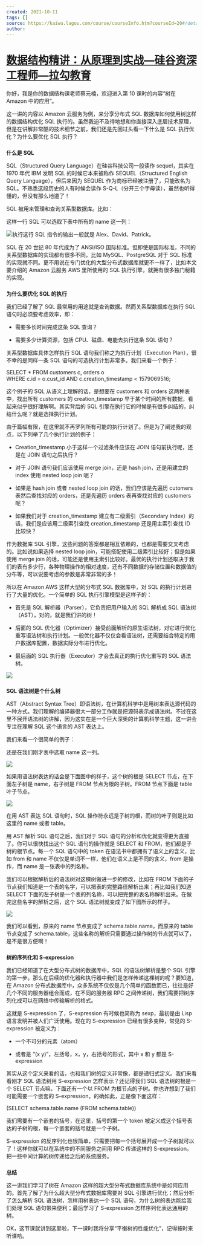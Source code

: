 ```yaml
---
created: 2021-10-11
tags: []
source: https://kaiwu.lagou.com/course/courseInfo.htm?courseId=20#/detail/pc?id=524
author: 
---
```


# [数据结构精讲：从原理到实战—硅谷资深工程师—拉勾教育](https://kaiwu.lagou.com/course/courseInfo.htm?courseId=20#/detail/pc?id=524)


你好，我是你的数据结构课老师蔡元楠，欢迎进入第 10 课时的内容“树在 Amazon 中的应用”。  

这一讲的内容以 Amazon 云服务为例，来分享分布式 SQL 数据库如何使用树这样的数据结构优化 SQL 执行的。虽然我迫不及待地想和你直接深入底层技术原理，但是在讲解非常酷的技术细节之前，我们还是先回过头看一下什么是 SQL 执行优化？为什么要优化 SQL 执行？

### 

**什么是 SQL**

SQL（Structured Query Language）在硅谷科技公司一般读作 sequel，其实在 1970 年代 IBM 发明 SQL 的时候它本来被称作 SEQUEL（Structured English Query Language），但后来因为 SEQUEL 作为商标已经被注册了，只能改名为 SQL。不熟悉这段历史的人有时候会读作 S-Q-L（分开三个字母读），虽然也听得懂的，但没有那么地道了！

SQL 被用来管理和查询关系型数据库。比如：

这样一行 SQL 可以选取下表中所有的 name 这一列：

![](https://s0.lgstatic.com/i/image3/M01/61/DA/CgpOIF4f_qCAFrrXAABVuB8FTZk278.png)执行这行 SQL 指令的输出一般就是 Alex、David、Patrick。

SQL 在 20 世纪 80 年代成为了 ANSI/ISO 国际标准。但即使是国际标准，不同的关系型数据库的实现都有很多不同，比如 MySQL、PostgreSQL 对于 SQL 标准的实现就不同。更不用说在专门优化的大型分布式数据库就更不一样了，比如本文要介绍的 Amazon 云服务 AWS 里所使用的 SQL 执行引擎，就拥有很多独门秘籍的实现。

### 

**为什么要优化 SQL 的执行**

我们已经了解了 SQL 最常用的用途就是查询数据。然而关系型数据库在执行 SQL 语句时必须要考虑效率，即：

-   需要多长时间完成这条 SQL 查询？
    
-   需要多少计算资源，包括 CPU、磁盘、电能去执行这条 SQL 语句？
    

关系型数据库具体怎样执行 SQL 语句我们称之为执行计划（Execution Plan），很不幸的是同样一条 SQL 语句的可选执行计划非常多。我们来看一个例子：

SELECT \*
FROM customers c, orders o
WHERE c.id = o.cust\_id AND c.creation\_timestamp < 1579069516;

这个例子的 SQL 从语义上理解的话，是想要在 customers 和 orders 这两种表中，找出所有 customers 的 creation\_timestamp 早于某个时间的所有数据，看起来似乎很好理解啊。其实背后的 SQL 引擎在执行它的时候是有很多纠结的，纠结什么呢？就是选择执行计划。

由于篇幅有限，在这里就不再罗列所有可能的执行计划了。但是为了阐述我的观点，以下列举了几个执行计划的例子：

-   Creation\_timestamp 小于这样一个过滤条件应该在 JOIN 语句前执行呢，还是在 JOIN 语句之后执行？
    
-   对于 JOIN 语句我们应该使用 merge join，还是 hash join，还是用建立的 index 使用 nested loop join 呢？
    
-   如果是 hash join 或者 nested loop join 的话，我们应该是先遍历 cutomers 表然后查找对应的 orders，还是先遍历 orders 表再查找对应的 customers 呢？
    
-   如果我们对于 creation\_timestamp 建立有二级索引（Secondary Index）的话，我们是应该用二级索引查找 creation\_timestamp 还是用主索引查找 ID 比较快？
    

作为数据库 SQL 引擎，这些问题的答案都是相互依赖的，也都是需要交叉考虑的。比如说如果选择 nested loop join，可能搭配使用二级索引比较好；但是如果使用 merge join 的话，可能还是使用主索引比较好。最优的执行计划还取决于我们的表有多少行，各种物理操作的相对速度，还有不同数据的存储位置和数据值的分布等，可以说要考虑的参数是非常非常的多！

所以在 Amazon AWS 这样大型的分布式 SQL 数据库中，对 SQL 的执行计划进行了大量的优化。一个简单的 SQL 执行引擎模型是这样子的：

-   首先是 SQL 解析器（Parser），它负责把用户输入的 SQL 解析成 SQL 语法树（AST），对的，就是我们讲的树！
    
-   后面的 SQL 优化器（Optimizer）接受前面解析的原生语法树，对它进行优化重写语法树和执行计划。一般优化器不仅仅会看语法树，还需要结合特定的用户数据库配置，数据实际分布进行优化。
    
-   最后面的 SQL 执行器（Executor）才会去真正的执行优化重写的 SQL 语法树。
    

![](https://s0.lgstatic.com/i/image3/M01/61/DA/CgpOIF4f_r2AfVt5AAAtd-U383M254.png)

### 

**SQL 语法树是个什么树**

AST（Abstract Syntax Tree）即语法树，在计算机科学中是用树来表达源代码的一种方式。我们理解的编译器很大一部分工作就是把源码表示成语法树。不过在这里不展开语法树的讲解，因为这实在是一个巨大深奥的计算机科学主题，这一讲会专注在理解 SQL 这个语言的 AST 表达上。

我们来看一个很简单的例子：

还是在我们刚才表中选取 name 这一列。

![](https://s0.lgstatic.com/i/image3/M01/61/DB/Cgq2xl4f_uSAGzwqAABVuB8FTZk049.png)

如果用语法树表达的话会是下面图中的样子，这个树的根是 SELECT 节点，在下面左子树是 name，右子树是 FROM 节点为根的子树。FROM 节点下面是 table 叶子节点。  

![](https://s0.lgstatic.com/i/image3/M01/61/DB/Cgq2xl4f_vCAelA_AADz55RQ5Gk214.png)

在用 AST 表达 SQL 语句时，SQL 操作符永远是子树的根，而树的叶子则是比如这里的 name 或者 table。

用 AST 解析 SQL 语句之后，我们对于 SQL 语句的分析和优化就变得更为直接了。你可以很快找出这个 SQL 语句的操作就是 SELECT 和 FROM，他们都是子树的根节点。每一个 SQL 语句中的 token 在语法书中都拥有了语义上的含义，比如 from 和 name 不仅仅是单词不一样，他们在语义上是不同的含义，from 是操作，而 name 是一张表中的列名称。

我们可以根据解析后的语法树对这棵树做进一步的修改，比如在 FROM 下面的子节点我们知道是一个表的名字，可以把表的完整路径解析出来；再比如我们知道 SELECT 下面的左子树是一个表的列名称，可以把完整的表名称解析出来。在做完这些名字的解析之后，这个 SQL 语法树就变成了如下图所示的样子。

![](https://s0.lgstatic.com/i/image3/M01/61/DA/CgpOIF4f_vuAS2ZLAAFUDkBSqfc827.png)

我们可以看到，原来的 name 节点变成了 schema.table.name，而原来的 table 节点变成了 schema.table，这些名称的解析只需要通过操作树的节点就可以了，是不是很方便啊！

### 

**树的序列化和 S-expression**

我们已经知道了在大型分布式树的数据库中，SQL 的语法树解析是整个 SQL 引擎的第一步。那么在后续的优化器和执行器中我们是怎样传递这棵树的呢？要知道，在 Amazon 分布式数据库中，众多系统不仅仅是几个简单的函数而已，往往是好几个不同的服务器组合而成，在不同的服务器 RPC 之间传递树，我们需要把树序列化成可以在网络中传输解析的格式。

这就是 S-expression 了，S-expression 有时候也简称为 sexp，最初是由 Lisp 语言发明并被人们广泛使用。现在的 S-expression 已经有很多变种，常见的 S-expression 被定义为：

-   一个不可分的元素（atom）
    
-   或者是 “(x y)”，左括号，x，y，右括号的形式，其中 x 和 y 都是 S-expression
    

其实从这个定义来看的话，也和我们树的定义非常像，都是递归式定义。我们来看看刚才 SQL 语法树用 S-expression 怎样表示？还记得我们 SQL 语法树的根是一个 SELECT 节点嘛，下面还有一个以 FROM 为根节点的子树。你也许想到了我们可能需要一个嵌套的 S-expression，的确如此，正是像下面这样：  

(SELECT schema.table.name (FROM schema.table))

 我们需要有一个嵌套的括号，在这里，括号的第一个 token 被定义成这个括号表达的子树的根，每一个嵌套的括号就是一个子树。

S-expression 的反序列化也很简单，只需要把每一个括号展开成一个子树就可以了！这样你就可以在系统中的不同服务之间用 RPC 传递这样的 S-expression。把一些中间计算的树传递给之后的系统服务。

### 

**总结**

这一讲我们学习了树在 Amazon 这样的超大型分布式数据库系统中是如何应用的。首先了解了为什么超大型分布式数据库需要对 SQL 引擎进行优化；然后分析了怎么解析 SQL 语法树，怎样用树表达一个 SQL 语句，为什么树的表达能给我们处理 SQL 语句带来便利；最后学习了 S-expression 怎样序列化表达通用的树。

OK，这节课就讲到这里啦，下一课时我将分享“平衡树的性能优化”，记得按时来听课哈。
